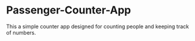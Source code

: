 # Passenger-Counter-App
This a simple counter app designed for counting people and keeping track of numbers.
